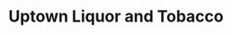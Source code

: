 ---
title: "Uptown Liquor and Tobacco"
url: /cedar-rapids/uptown-liquor-and-tobacco/
shop: tobacco
---